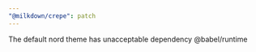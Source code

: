 ```yaml
---
"@milkdown/crepe": patch
---
```


The default nord theme has unacceptable dependency @babel/runtime
